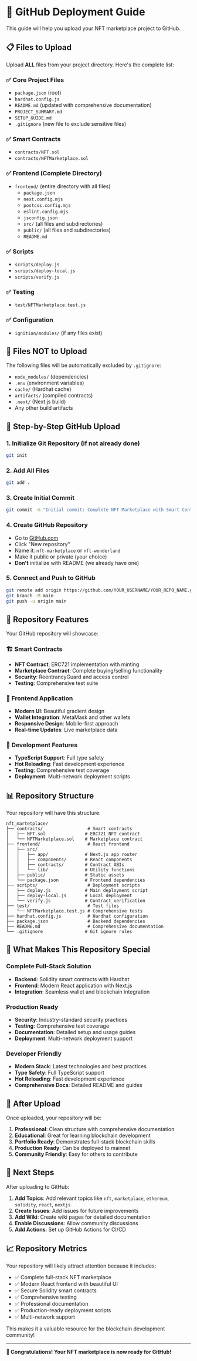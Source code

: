 # 🚀 GitHub Deployment Guide

This guide will help you upload your NFT marketplace project to GitHub.

## 📋 Files to Upload

Upload **ALL** files from your project directory. Here's the complete list:

### ✅ Core Project Files
- `package.json` (root)
- `hardhat.config.js`
- `README.md` (updated with comprehensive documentation)
- `PROJECT_SUMMARY.md`
- `SETUP_GUIDE.md`
- `.gitignore` (new file to exclude sensitive files)

### ✅ Smart Contracts
- `contracts/NFT.sol`
- `contracts/NFTMarketplace.sol`

### ✅ Frontend (Complete Directory)
- `frontend/` (entire directory with all files)
  - `package.json`
  - `next.config.mjs`
  - `postcss.config.mjs`
  - `eslint.config.mjs`
  - `jsconfig.json`
  - `src/` (all files and subdirectories)
  - `public/` (all files and subdirectories)
  - `README.md`

### ✅ Scripts
- `scripts/deploy.js`
- `scripts/deploy-local.js`
- `scripts/verify.js`

### ✅ Testing
- `test/NFTMarketplace.test.js`

### ✅ Configuration
- `ignition/modules/` (if any files exist)

## 🚫 Files NOT to Upload

The following files will be automatically excluded by `.gitignore`:

- `node_modules/` (dependencies)
- `.env` (environment variables)
- `cache/` (Hardhat cache)
- `artifacts/` (compiled contracts)
- `.next/` (Next.js build)
- Any other build artifacts

## 📝 Step-by-Step GitHub Upload

### 1. Initialize Git Repository (if not already done)
```bash
git init
```

### 2. Add All Files
```bash
git add .
```

### 3. Create Initial Commit
```bash
git commit -m "Initial commit: Complete NFT Marketplace with Smart Contracts and Frontend"
```

### 4. Create GitHub Repository
- Go to [GitHub.com](https://github.com)
- Click "New repository"
- Name it: `nft-marketplace` or `nft-wonderland`
- Make it public or private (your choice)
- **Don't** initialize with README (we already have one)

### 5. Connect and Push to GitHub
```bash
git remote add origin https://github.com/YOUR_USERNAME/YOUR_REPO_NAME.git
git branch -M main
git push -u origin main
```

## 🎯 Repository Features

Your GitHub repository will showcase:

### 🏗️ Smart Contracts
- **NFT Contract**: ERC721 implementation with minting
- **Marketplace Contract**: Complete buying/selling functionality
- **Security**: ReentrancyGuard and access control
- **Testing**: Comprehensive test suite

### 🎨 Frontend Application
- **Modern UI**: Beautiful gradient design
- **Wallet Integration**: MetaMask and other wallets
- **Responsive Design**: Mobile-first approach
- **Real-time Updates**: Live marketplace data

### 🔧 Development Features
- **TypeScript Support**: Full type safety
- **Hot Reloading**: Fast development experience
- **Testing**: Comprehensive test coverage
- **Deployment**: Multi-network deployment scripts

## 📊 Repository Structure

Your repository will have this structure:

```
nft_martetplace/
├── contracts/                 # Smart contracts
│   ├── NFT.sol               # ERC721 NFT contract
│   └── NFTMarketplace.sol    # Marketplace contract
├── frontend/                  # React frontend
│   ├── src/
│   │   ├── app/              # Next.js app router
│   │   ├── components/       # React components
│   │   ├── contracts/        # Contract ABIs
│   │   └── lib/              # Utility functions
│   ├── public/               # Static assets
│   └── package.json          # Frontend dependencies
├── scripts/                   # Deployment scripts
│   ├── deploy.js             # Main deployment script
│   ├── deploy-local.js       # Local deployment
│   └── verify.js             # Contract verification
├── test/                      # Test files
│   └── NFTMarketplace.test.js # Comprehensive tests
├── hardhat.config.js          # Hardhat configuration
├── package.json               # Backend dependencies
├── README.md                  # Comprehensive documentation
└── .gitignore                # Git ignore rules
```

## 🌟 What Makes This Repository Special

### Complete Full-Stack Solution
- **Backend**: Solidity smart contracts with Hardhat
- **Frontend**: Modern React application with Next.js
- **Integration**: Seamless wallet and blockchain integration

### Production Ready
- **Security**: Industry-standard security practices
- **Testing**: Comprehensive test coverage
- **Documentation**: Detailed setup and usage guides
- **Deployment**: Multi-network deployment support

### Developer Friendly
- **Modern Stack**: Latest technologies and best practices
- **Type Safety**: Full TypeScript support
- **Hot Reloading**: Fast development experience
- **Comprehensive Docs**: Detailed README and guides

## 🎉 After Upload

Once uploaded, your repository will be:

1. **Professional**: Clean structure with comprehensive documentation
2. **Educational**: Great for learning blockchain development
3. **Portfolio Ready**: Demonstrates full-stack blockchain skills
4. **Production Ready**: Can be deployed to mainnet
5. **Community Friendly**: Easy for others to contribute

## 🔗 Next Steps

After uploading to GitHub:

1. **Add Topics**: Add relevant topics like `nft`, `marketplace`, `ethereum`, `solidity`, `react`, `nextjs`
2. **Create Issues**: Add issues for future improvements
3. **Add Wiki**: Create wiki pages for detailed documentation
4. **Enable Discussions**: Allow community discussions
5. **Add Actions**: Set up GitHub Actions for CI/CD

## 📈 Repository Metrics

Your repository will likely attract attention because it includes:

- ✅ Complete full-stack NFT marketplace
- ✅ Modern React frontend with beautiful UI
- ✅ Secure Solidity smart contracts
- ✅ Comprehensive testing
- ✅ Professional documentation
- ✅ Production-ready deployment scripts
- ✅ Multi-network support

This makes it a valuable resource for the blockchain development community!

---

**🎉 Congratulations! Your NFT marketplace is now ready for GitHub!** 